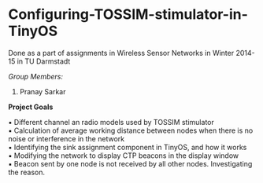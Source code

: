 # Configuring-TOSSIM-stimulator-in-TinyOS
Done as a part of assignments in Wireless Sensor Networks in Winter 2014-15 in TU Darmstadt  

*Group Members:*  
1. Pranay Sarkar  

**Project Goals**  

▪	Different channel an radio models used by TOSSIM stimulator  
▪	Calculation of average working distance between nodes when there is no noise or interference in the network  
▪	Identifying the sink assignment component in TinyOS, and how it works  
▪	Modifying the network to display CTP beacons in the display window  
▪	Beacon sent by one node is not received by all other nodes. Investigating the reason.  
